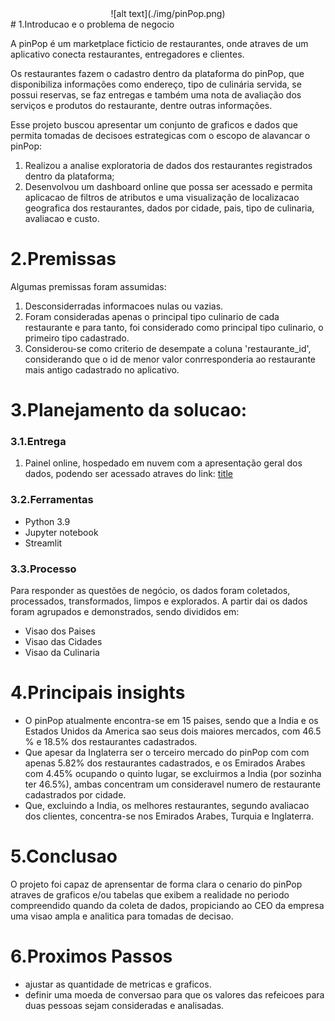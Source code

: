 <span style="display:block;text-align:center">
![alt text](./img/pinPop.png)</span>
# 1.Introducao e o problema de negocio

A pinPop é um marketplace ficticio de restaurantes, onde atraves de um aplicativo conecta restaurantes, entregadores e clientes.

Os restaurantes fazem o cadastro dentro da plataforma do pinPop, que disponibiliza informações como endereço, tipo de culinária servida, se possui reservas, se faz entregas e também uma nota de avaliação dos serviços e produtos do restaurante, dentre outras informações.

Esse projeto buscou apresentar um conjunto de graficos e dados que permita tomadas de decisoes estrategicas com o escopo de alavancar o pinPop:

1. Realizou a analise exploratoria de dados dos restaurantes registrados dentro da plataforma;
2. Desenvolvou um dashboard online que possa ser acessado e permita aplicacao de filtros de atributos e uma visualização de localizacao geografica dos restaurantes, dados por cidade, pais, tipo de culinaria, avaliacao e custo. 
   

# 2.Premissas

Algumas premissas foram assumidas:
1. Desconsiderradas informacoes nulas ou vazias.
2. Foram consideradas apenas o principal tipo culinario de cada restaurante e para tanto, foi considerado como principal tipo culinario, o primeiro tipo cadastrado.
3. Considerou-se como criterio de desempate a coluna 'restaurante_id', considerando que o id de menor valor conrresponderia ao restaurante mais antigo cadastrado no aplicativo.


# 3.Planejamento da solucao:
### 3.1.Entrega
1. Painel online, hospedado em nuvem com a apresentação geral dos dados, podendo ser acessado atraves do link: [title](https://lununespires-world-restaurants-home-hvl5xm.streamlit.app/)

### 3.2.Ferramentas
- Python 3.9
- Jupyter notebook
- Streamlit

### 3.3.Processo
Para responder as questões de negócio, os dados foram coletados, processados, transformados, limpos e explorados.
A partir dai os dados foram agrupados e demonstrados, sendo divididos em:
- Visao dos Paises
- Visao das Cidades
- Visao da Culinaria


# 4.Principais insights
- O pinPop atualmente encontra-se em 15 paises, sendo que a India e os Estados Unidos da America sao seus dois maiores mercados, com 46.5 % e 18.5% dos restaurantes cadastrados.
- Que apesar da Inglaterra ser o terceiro mercado do pinPop com com apenas 5.82% dos restaurantes cadastrados, e os Emirados Arabes com 4.45% ocupando o quinto lugar, se excluirmos a India (por sozinha ter 46.5%), ambas concentram um consideravel numero de restaurante cadastrados por cidade.
- Que, excluindo a India, os melhores restaurantes, segundo avaliacao dos clientes, concentra-se nos Emirados Arabes, Turquia e Inglaterra.  
  

# 5.Conclusao
O projeto foi capaz de aprensentar de forma clara o cenario do pinPop atraves de graficos e/ou tabelas que exibem a realidade no periodo compreendido quando da coleta de dados, propiciando ao CEO da empresa uma visao ampla e analitica para tomadas de decisao.


# 6.Proximos Passos
- ajustar as quantidade de metricas e graficos.
- definir uma moeda de conversao para que os valores das refeicoes para duas pessoas sejam consideradas e analisadas.
